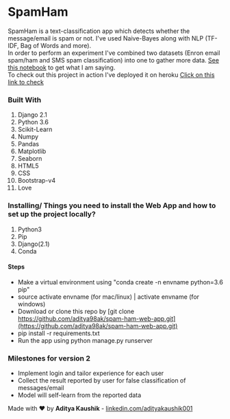 # SpamHam
SpamHam is a text-classification app which detects whether the message/email is spam or not. I've used Naive-Bayes along with NLP (TF-IDF, Bag of Words and more). <br>
In order to perform an experiment I've combined two datasets (Enron email spam/ham and SMS spam classification) into one to gather more data. [See this notebook](https://github.com/aditya98ak/spam-ham-web-app/blob/master/machine_learning_section/SpamHam.ipynb) to get what I am saying.
<br>
To check out this project in action I've deployed it on heroku
[Click on this link to check](https://spamham.herokuapp.com)


### Built With

1. Django 2.1
2. Python 3.6
3. Scikit-Learn
4. Numpy
5. Pandas
6. Matplotlib
7. Seaborn
4. HTML5
5. CSS
6. Bootstrap-v4
7. Love

### Installing/ Things you need to install the Web App and how to set up the project locally?

1. Python3
2. Pip
3. Django(2.1)
4. Conda

#### Steps
- Make a virtual environment using "conda create -n envname python=3.6 pip"
- source activate envname (for mac/linux) | activate envname (for windows)
- Download or clone this repo by [git clone https://github.com/aditya98ak/spam-ham-web-app.git](https://github.com/aditya98ak/spam-ham-web-app.git)
- pip install -r requirements.txt
- Run the app using python manage.py runserver

### Milestones for version 2
- Implement login and tailor experience for each user
- Collect the result reported by user for false classification of messages/email
- Model will self-learn from the reported data

Made with :heart: by
**Aditya Kaushik**  - [linkedin.com/adityakaushik001](https://www.linkedin.com/in/adityakaushik01/)


